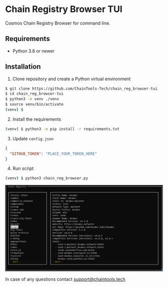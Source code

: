 # Chain Registry Browser TUI
Cosmos Chain Registry Browser for command line.

## Requirements
 - Python 3.8 or newer

## Installation

1. Clone repository and create a Python virtual environment
```bash
$ git clone https://github.com/ChainTools-Tech/chain_reg_browser-tui
$ cd chain_reg_browser-tui
$ python3 -m venv ./venv
$ source venv/bin/activate
(venv) $
```

2. Install the requirements
```bash
(venv) $ python3 -m pip install -r requirements.txt
```

3. Update `config.json`
```json
{
  "GITHUB_TOKEN": "PLACE_YOUR_TOKEN_HERE"
}
```

4. Run script
```bash
(venv) $ python3 chain_reg_browser.py
```

![Chain Registry Browser Screenshot](screenshot.png)

In case of any questions contact support@chaintools.tech
